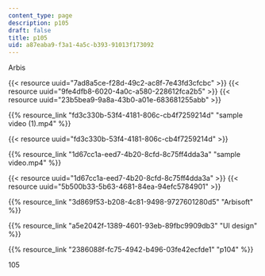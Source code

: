 ```yaml
---
content_type: page
description: p105
draft: false
title: p105
uid: a87eaba9-f3a1-4a5c-b393-91013f173092
---
```

Arbis

{{< resource uuid="7ad8a5ce-f28d-49c2-ac8f-7e43fd3cfcbc" >}}
{{< resource uuid="9fe4dfb8-6020-4a0c-a580-228612fca2b5" >}}
{{< resource uuid="23b5bea9-9a8a-43b0-a01e-683681255abb" >}}

{{% resource_link "fd3c330b-53f4-4181-806c-cb4f7259214d" "sample video (1).mp4" %}}

{{< resource uuid="fd3c330b-53f4-4181-806c-cb4f7259214d" >}}

{{% resource_link "1d67cc1a-eed7-4b20-8cfd-8c75ff4dda3a" "sample video.mp4" %}}

{{< resource uuid="1d67cc1a-eed7-4b20-8cfd-8c75ff4dda3a" >}}
{{< resource uuid="5b500b33-5b63-4681-84ea-94efc5784901" >}}

{{% resource_link "3d869f53-b208-4c81-9498-9727601280d5" "Arbisoft" %}}

{{% resource_link "a5e2042f-1389-4601-93eb-89fbc9909db3" "UI design" %}}

{{% resource_link "2386088f-fc75-4942-b496-03fe42ecfde1" "p104" %}}

105